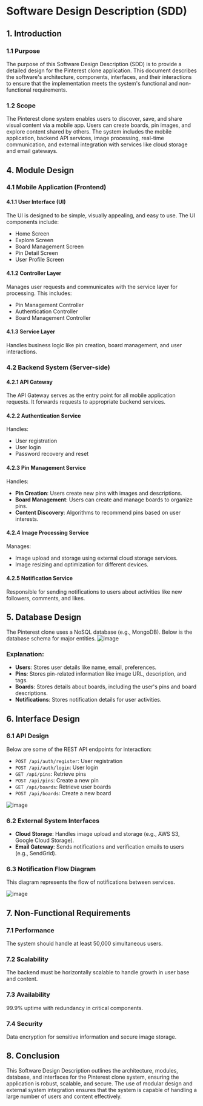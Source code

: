 # Software Design Description (SDD)

## 1. Introduction

### 1.1 Purpose
The purpose of this Software Design Description (SDD) is to provide a detailed design for the Pinterest clone application. This document describes the software's architecture, components, interfaces, and their interactions to ensure that the implementation meets the system's functional and non-functional requirements.

### 1.2 Scope
The Pinterest clone system enables users to discover, save, and share visual content via a mobile app. Users can create boards, pin images, and explore content shared by others. The system includes the mobile application, backend API services, image processing, real-time communication, and external integration with services like cloud storage and email gateways.

## 4. Module Design

### 4.1 Mobile Application (Frontend)

#### 4.1.1 User Interface (UI)
The UI is designed to be simple, visually appealing, and easy to use. The UI components include:
- Home Screen
- Explore Screen
- Board Management Screen
- Pin Detail Screen
- User Profile Screen

#### 4.1.2 Controller Layer
Manages user requests and communicates with the service layer for processing. This includes:
- Pin Management Controller
- Authentication Controller
- Board Management Controller

#### 4.1.3 Service Layer
Handles business logic like pin creation, board management, and user interactions.

### 4.2 Backend System (Server-side)

#### 4.2.1 API Gateway
The API Gateway serves as the entry point for all mobile application requests. It forwards requests to appropriate backend services.

#### 4.2.2 Authentication Service
Handles:
- User registration
- User login
- Password recovery and reset

#### 4.2.3 Pin Management Service
Handles:
- **Pin Creation**: Users create new pins with images and descriptions.
- **Board Management**: Users can create and manage boards to organize pins.
- **Content Discovery**: Algorithms to recommend pins based on user interests.

#### 4.2.4 Image Processing Service
Manages:
- Image upload and storage using external cloud storage services.
- Image resizing and optimization for different devices.

#### 4.2.5 Notification Service
Responsible for sending notifications to users about activities like new followers, comments, and likes.

## 5. Database Design

The Pinterest clone uses a NoSQL database (e.g., MongoDB). Below is the database schema for major entities. 
![image](https://github.com/user-attachments/assets/85da26f9-89e7-4719-9938-0bf8f63b1d46)



### Explanation:
- **Users**: Stores user details like name, email, preferences.
- **Pins**: Stores pin-related information like image URL, description, and tags.
- **Boards**: Stores details about boards, including the user's pins and board descriptions.
- **Notifications**: Stores notification details for user activities.

## 6. Interface Design

### 6.1 API Design
Below are some of the REST API endpoints for interaction:

- `POST /api/auth/register`: User registration
- `POST /api/auth/login`: User login
- `GET /api/pins`: Retrieve pins
- `POST /api/pins`: Create a new pin
- `GET /api/boards`: Retrieve user boards
- `POST /api/boards`: Create a new board

![image](https://github.com/user-attachments/assets/10915ab9-1e14-4bd1-907a-fe7c3a029944)



### 6.2 External System Interfaces
- **Cloud Storage**: Handles image upload and storage (e.g., AWS S3, Google Cloud Storage).
- **Email Gateway**: Sends notifications and verification emails to users (e.g., SendGrid).

### 6.3 Notification Flow Diagram
This diagram represents the flow of notifications between services.

![image](https://github.com/user-attachments/assets/10fbe4e5-bf47-4ffc-bfd8-4d5670ceb87f)


## 7. Non-Functional Requirements

### 7.1 Performance
The system should handle at least 50,000 simultaneous users.

### 7.2 Scalability
The backend must be horizontally scalable to handle growth in user base and content.

### 7.3 Availability
99.9% uptime with redundancy in critical components.

### 7.4 Security
Data encryption for sensitive information and secure image storage.

## 8. Conclusion
This Software Design Description outlines the architecture, modules, database, and interfaces for the Pinterest clone system, ensuring the application is robust, scalable, and secure. The use of modular design and external system integration ensures that the system is capable of handling a large number of users and content effectively.

